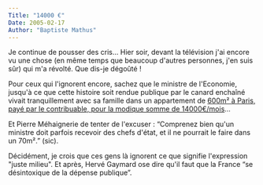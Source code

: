 ```yaml
---
Title: "14000 €"
Date: 2005-02-17
Author: "Baptiste Mathus"
---
```




Je continue de pousser des cris... Hier soir, devant la télévision j'ai
encore vu une chose (en même temps que beaucoup d'autres personnes, j'en
suis sûr) qui m'a révolté. Que dis-je dégoûté !

Pour ceux qui l'ignorent encore, sachez que le ministre de l'Economie,
jusqu'à ce que cette histoire soit rendue publique par le canard
enchaîné vivait tranquillement avec sa famille dans un appartement de
[600m² à Paris, payé par le contribuable, pour la modique somme de
14000€/mois](http://forums.lemonde.fr/perl/showthreaded.pl?Cat=&Board=democratie&Number=1466942&page=0&view=collapsed&sb=5&part=)...

Et Pierre Méhaignerie de tenter de l'excuser : “Comprenez bien qu'un
ministre doit parfois recevoir des chefs d'état, et il ne pourrait le
faire dans un 70m².” (sic).

Décidément, je crois que ces gens là ignorent ce que signifie
l'expression "juste milieu". Et après, Hervé Gaymard ose dire qu'il faut
que la France “se désintoxique de la dépense publique”.

